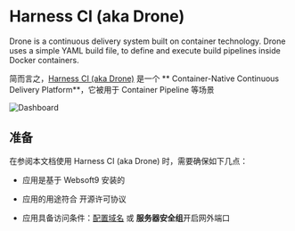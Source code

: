 # Harness CI (aka Drone)

Drone is a continuous delivery system built on container technology. Drone uses a simple YAML build file, to define and execute build pipelines inside Docker containers.

简而言之，[Harness CI (aka Drone)](https://drone.io/) 是一个 ** Container-Native Continuous Delivery Platform**，它被用于 Container Pipeline  等场景


![Dashboard](https://libs.websoft9.com/Websoft9/DocsPicture/zh/drone/drone-gui-websoft9.png)


## 准备

在参阅本文档使用 Harness CI (aka Drone) 时，需要确保如下几点：

- 应用是基于 Websoft9 安装的

- 应用的用途符合 [](https://opensource.org/licenses/Apache-2.0) 开源许可协议

- 应用具备访问条件：[配置域名](./guide/appsetdomain) 或 **服务器安全组**开启网外端口